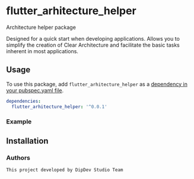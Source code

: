 # flutter_arhitecture_helper

Architecture helper package

Designed for a quick start when developing applications. Allows you to simplify the creation of Clear Architecture and facilitate the basic tasks inherent in most applications.

## Usage
To use this package, add `flutter_arhitecture_helper` as a [dependency in your pubspec.yaml file](https://flutter.io/platform-plugins/).

```yaml
dependencies:
  flutter_arhitecture_helper: '^0.0.1'
```

### Example

        
## Installation

### Authors
```
This project developed by DipDev Studio Team
```